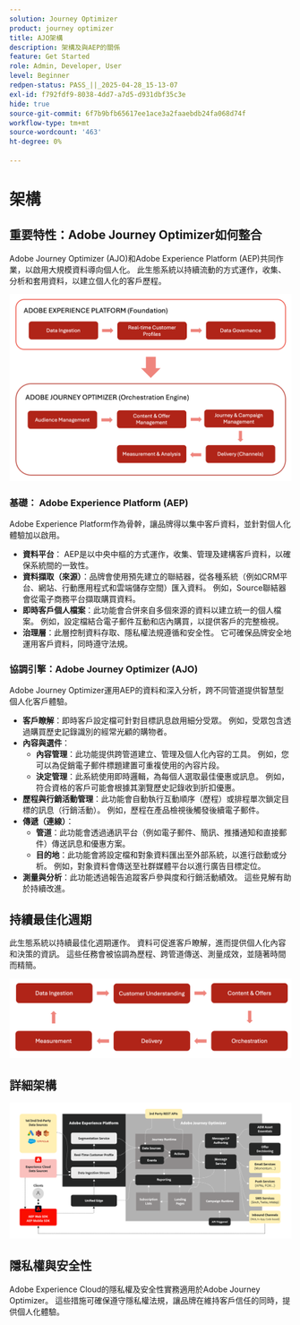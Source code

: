 ```yaml
---
solution: Journey Optimizer
product: journey optimizer
title: AJO架構
description: 架構及與AEP的關係
feature: Get Started
role: Admin, Developer, User
level: Beginner
redpen-status: PASS_||_2025-04-28_15-13-07
exl-id: f792fdf9-8038-4dd7-a7d5-d931dbf35c3e
hide: true
source-git-commit: 6f7b9bfb65617ee1ace3a2faaebdb24fa068d74f
workflow-type: tm+mt
source-wordcount: '463'
ht-degree: 0%

---
```


# 架構

## 重要特性：Adobe Journey Optimizer如何整合

Adobe Journey Optimizer (AJO)和Adobe Experience Platform (AEP)共同作業，以啟用大規模資料導向個人化。 此生態系統以持續流動的方式運作，收集、分析和套用資料，以建立個人化的客戶歷程。

![](../assets/do-not-localize/get-started-big-picture.png)


### 基礎： Adobe Experience Platform (AEP)

Adobe Experience Platform作為骨幹，讓品牌得以集中客戶資料，並針對個人化體驗加以啟用。

- **資料平台**： AEP是以中央中樞的方式運作，收集、管理及建構客戶資料，以確保系統間的一致性。
- **資料擷取（來源）**：品牌會使用預先建立的聯結器，從各種系統（例如CRM平台、網站、行動應用程式和雲端儲存空間）匯入資料。 例如，Source聯結器會從電子商務平台擷取購買資料。
- **即時客戶個人檔案**：此功能會合併來自多個來源的資料以建立統一的個人檔案。 例如，設定檔結合電子郵件互動和店內購買，以提供客戶的完整檢視。
- **治理層**：此層控制資料存取、隱私權法規遵循和安全性。 它可確保品牌安全地運用客戶資料，同時遵守法規。

### 協調引擎：Adobe Journey Optimizer (AJO)

Adobe Journey Optimizer運用AEP的資料和深入分析，跨不同管道提供智慧型個人化客戶體驗。

- **客戶瞭解**：即時客戶設定檔可針對目標訊息啟用細分受眾。 例如，受眾包含透過購買歷史記錄識別的經常光顧的購物者。
- **內容與選件**：
   - **內容管理**：此功能提供跨管道建立、管理及個人化內容的工具。 例如，您可以為促銷電子郵件標題建置可重複使用的內容片段。
   - **決定管理**：此系統使用即時邏輯，為每個人選取最佳優惠或訊息。 例如，符合資格的客戶可能會根據其瀏覽歷史記錄收到折扣優惠。
- **歷程與行銷活動管理**：此功能會自動執行互動順序（歷程）或排程單次鎖定目標的訊息（行銷活動）。 例如，歷程在產品檢視後觸發後續電子郵件。
- **傳遞（連線）**：
   - **管道**：此功能會透過通訊平台（例如電子郵件、簡訊、推播通知和直接郵件）傳送訊息和優惠方案。
   - **目的地**：此功能會將設定檔和對象資料匯出至外部系統，以進行啟動或分析。 例如，對象資料會傳送至社群媒體平台以進行廣告目標定位。
- **測量與分析**：此功能透過報告追蹤客戶參與度和行銷活動績效。 這些見解有助於持續改進。

## 持續最佳化週期

此生態系統以持續最佳化週期運作。 資料可促進客戶瞭解，進而提供個人化內容和決策的資訊。 這些任務會被協調為歷程、跨管道傳送、測量成效，並隨著時間而精簡。

![](../assets/do-not-localize/get-started-flow.png)

## 詳細架構

![Adobe Journey Optimizer架構](assets/ajo-architecture.png)


## 隱私權與安全性

Adobe Experience Cloud的隱私權及安全性實務適用於Adobe Journey Optimizer。 這些措施可確保遵守隱私權法規，讓品牌在維持客戶信任的同時，提供個人化體驗。
